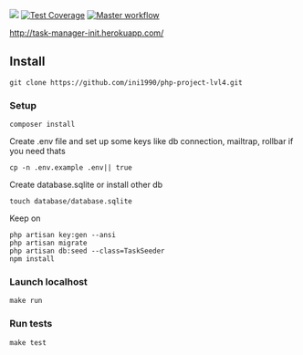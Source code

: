 <a href="https://codeclimate.com/github/ini1990/php-project-lvl4/maintainability"><img src="https://api.codeclimate.com/v1/badges/6076b3a9d718ceeca12c/maintainability" /></a>
[![Test Coverage](https://api.codeclimate.com/v1/badges/6076b3a9d718ceeca12c/test_coverage)](https://codeclimate.com/github/ini1990/php-project-lvl4/test_coverage)
[![Master workflow](https://github.com/ini1990/php-project-lvl4/workflows/Master%20workflow/badge.svg)](https://github.com/ini1990/php-project-lvl4/actions)

http://task-manager-init.herokuapp.com/

## Install
```
git clone https://github.com/ini1990/php-project-lvl4.git
```

### Setup
```
composer install
```
Create .env file and set up some keys like db connection, mailtrap, rollbar if you need thats
```
cp -n .env.example .env|| true
```

Create database.sqlite or install other db
```
touch database/database.sqlite
```
Keep on
```
php artisan key:gen --ansi
php artisan migrate
php artisan db:seed --class=TaskSeeder
npm install
```
### Launch localhost
```
make run
```

### Run tests
```
make test
```
